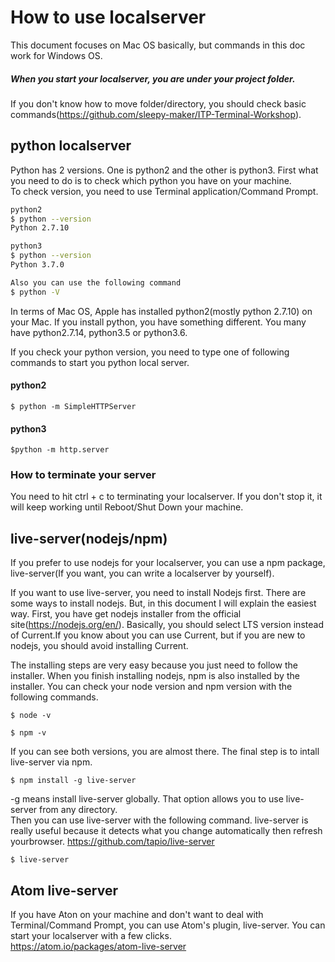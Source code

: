 # How to use localserver
This document focuses on Mac OS basically, but commands in this doc work for Windows OS.  
##### When you start your localserver, you are under your project folder.
If you don't know how to move folder/directory, you should check basic commands(https://github.com/sleepy-maker/ITP-Terminal-Workshop).  


## python localserver

Python has 2 versions. One is python2 and the other is python3. First what you need to do is to check which python you have on your machine.  
To check version, you need to use Terminal application/Command Prompt.

```bash
python2
$ python --version
Python 2.7.10

python3
$ python --version
Python 3.7.0

Also you can use the following command
$ python -V

```
In terms of Mac OS, Apple has installed python2(mostly python 2.7.10) on your Mac. If you install python, you have something different. You many have python2.7.14, python3.5 or python3.6.

If you check your python version, you need to type one of following commands to start you python local server.

#### python2
```
$ python -m SimpleHTTPServer
```

#### python3
```
$python -m http.server
```

### How to terminate your server
You need to hit ctrl + c to terminating your localserver. If you don't stop it, it will keep working until Reboot/Shut Down your machine.


## live-server(nodejs/npm)
If you prefer to use nodejs for your localserver, you can use a npm package, live-server(If you want, you can write a localserver by yourself).

If you want to use live-server, you need to install Nodejs first. There are some ways to install nodejs. But, in this document I will explain the easiest way. First, you have get nodejs installer from the official site(https://nodejs.org/en/). Basically, you should select LTS version instead of Current.If you know about you can use Current, but if you are new to nodejs, you should avoid installing Current.

The installing steps are very easy because you just need to follow the installer. When you finish installing nodejs, npm is also installed by the installer. You can check your node version and npm version with the following commands.

```
$ node -v

$ npm -v

```

If you can see both versions, you are almost there. The final step is to intall live-server via npm.

```
$ npm install -g live-server
```
-g means install live-server globally. That option allows you to use live-server from any directory.  
Then you can use live-server with the following command. live-server is really useful because it detects what you change automatically then refresh yourbrowser. https://github.com/tapio/live-server  

```
$ live-server
```

## Atom live-server
If you have Aton on your machine and don't want to deal with Terminal/Command Prompt, you can use Atom's plugin, live-server.
You can start your localserver with a few clicks.  
https://atom.io/packages/atom-live-server
